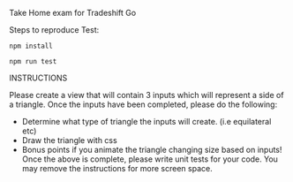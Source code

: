 Take Home exam for Tradeshift Go

Steps to reproduce Test:

```npm install```

```npm run test```


INSTRUCTIONS

Please create a view that will contain 3 inputs which
will represent a side of a triangle. Once the inputs
have been completed, please do the following:
* Determine what type of triangle the inputs will create. (i.e equilateral etc)
* Draw the triangle with css
* Bonus points if you animate the triangle changing size based on inputs!
Once the above is complete, please write unit tests for your code. You may remove the instructions for more screen space.
